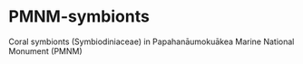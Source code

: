 # PMNM-symbionts
Coral symbionts (Symbiodiniaceae) in Papahanāumokuākea Marine National Monument (PMNM)
